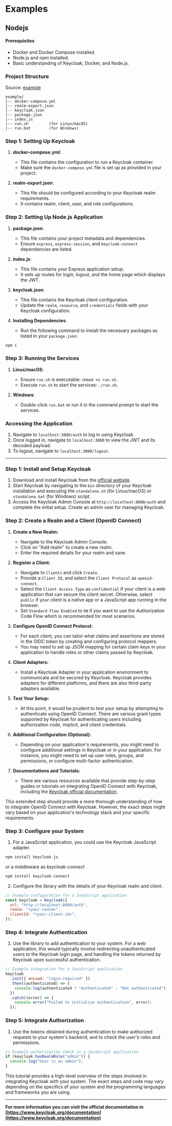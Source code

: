 # Examples

## Nodejs

#### Prerequisites

- Docker and Docker Compose installed.
- Node.js and npm installed.
- Basic understanding of Keycloak, Docker, and Node.js.

### Project Structure

Source: [example](https://github.com/Greengage-project/Documentation/tree/main/docs/examples/keycloak)

```
example/
|-- docker-compose.yml
|-- realm-export.json
|-- keycloak.json
|-- package.json
|-- index.js
|-- run.sh         (for Linux/macOS)
|-- run.bat        (for Windows)
```

### Step 1: Setting Up Keycloak

1. **docker-compose.yml**:

   - This file contains the configuration to run a Keycloak container.
   - Make sure the `docker-compose.yml` file is set up as provided in your project.

2. **realm-export.json**:
   - This file should be configured according to your Keycloak realm requirements.
   - It contains realm, client, user, and role configurations.

### Step 2: Setting Up Node.js Application

1. **package.json**:

   - This file contains your project metadata and dependencies.
   - Ensure `express`, `express-session`, and `keycloak-connect` dependencies are listed.

2. **index.js**:

   - This file contains your Express application setup.
   - It sets up routes for login, logout, and the home page which displays the JWT.

3. **keycloak.json**:

   - This file contains the Keycloak client configuration.
   - Update the `realm`, `resource`, and `credentials` fields with your Keycloak configuration.

4. **Installing Dependencies**:
   - Run the following command to install the necessary packages as listed in your `package.json`:

```bash
npm i
```

### Step 3: Running the Services

1. **Linux/macOS**:

   - Ensure `run.sh` is executable: `chmod +x run.sh`.
   - Execute `run.sh` to start the services: `./run.sh`.

2. **Windows**:
   - Double-click `run.bat` or run it in the command prompt to start the services.

### Accessing the Application

1. Navigate to `localhost:3000/auth` to log in using Keycloak.
2. Once logged in, navigate to `localhost:3000` to view the JWT and its decoded payload.
3. To logout, navigate to `localhost:3000/logout`.

---

### Step 1: Install and Setup Keycloak

1. Download and install Keycloak from the [official website](https://www.keycloak.org/downloads.html).
2. Start Keycloak by navigating to the `bin` directory of your Keycloak installation and executing the `standalone.sh` (for Linux/macOS) or `standalone.bat` (for Windows) script.
3. Access the Keycloak Admin Console at `http://localhost:8080/auth` and complete the initial setup. Create an admin user for managing Keycloak.

### Step 2: Create a Realm and a Client (OpenID Connect)

1. **Create a New Realm:**

   - Navigate to the Keycloak Admin Console.
   - Click on "Add realm" to create a new realm.
   - Enter the required details for your realm and save.

2. **Register a Client:**

   - Navigate to `Clients` and click `Create`.
   - Provide a `Client ID`, and select the `Client Protocol` as `openid-connect`.
   - Select the `Client Access Type` as `confidential` if your client is a web application that can secure the client secret. Otherwise, select `public` if your client is a native app or a JavaScript app running in the browser.
   - Set `Standard Flow Enabled` to `ON` if you want to use the Authorization Code Flow which is recommended for most scenarios.

3. **Configure OpenID Connect Protocol:**

   - For each client, you can tailor what claims and assertions are stored in the OIDC token by creating and configuring protocol mappers.
   - You may need to set up JSON mapping for certain claim keys in your application to handle roles or other claims passed by Keycloak.

4. **Client Adapters:**

   - Install a Keycloak Adapter in your application environment to communicate and be secured by Keycloak. Keycloak provides adapters for different platforms, and there are also third-party adapters available.

5. **Test Your Setup:**

   - At this point, it would be prudent to test your setup by attempting to authenticate using OpenID Connect. There are various grant types supported by Keycloak for authenticating users including authorization code, implicit, and client credentials.

6. **Additional Configuration (Optional):**

   - Depending on your application's requirements, you might need to configure additional settings in Keycloak or in your application. For instance, you might need to set up user roles, groups, and permissions, or configure multi-factor authentication.

7. **Documentations and Tutorials:**
   - There are various resources available that provide step-by-step guides or tutorials on integrating OpenID Connect with Keycloak, including the [Keycloak official documentation](https://www.keycloak.org/docs/latest/securing_apps/index.html#_oidc).

This extended step should provide a more thorough understanding of how to integrate OpenID Connect with Keycloak. However, the exact steps might vary based on your application's technology stack and your specific requirements.

### Step 3: Configure your System

1. For a JavaScript application, you could use the Keycloak JavaScript adapter.

```javascript
npm install keycloak-js
```

or a middleware as _keycloak-connect_

```javascript
npm install keycloak-connect
```

2. Configure the library with the details of your Keycloak realm and client.

```javascript
// Example configuration for a JavaScript application
const keycloak = Keycloak({
  url: "http://localhost:8080/auth",
  realm: "<your-realm>",
  clientId: "<your-client-id>",
});
```

### Step 4: Integrate Authentication

1. Use the library to add authentication to your system. For a web application, this would typically involve redirecting unauthenticated users to the Keycloak login page, and handling the tokens returned by Keycloak upon successful authentication.

```javascript
// Example integration for a JavaScript application
keycloak
  .init({ onLoad: "login-required" })
  .then((authenticated) => {
    console.log(authenticated ? "Authenticated" : "Not authenticated");
  })
  .catch((error) => {
    console.error("Failed to initialize authentication", error);
  });
```

### Step 5: Integrate Authorization

1. Use the tokens obtained during authentication to make authorized requests to your system's backend, and to check the user's roles and permissions.

```javascript
// Example authorization check in a JavaScript application
if (keycloak.hasRealmRole("admin")) {
  console.log("User is an admin");
}
```

This tutorial provides a high-level overview of the steps involved in integrating Keycloak with your system. The exact steps and code may vary depending on the specifics of your system and the programming languages and frameworks you are using.

---

**For more information you can visit the official documentation in [https://www.keycloak.org/documentation](https://www.keycloak.org/documentation)**
